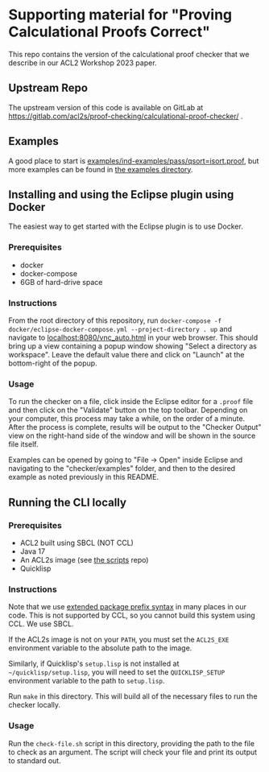 # Supporting material for "Proving Calculational Proofs Correct"

This repo contains the version of the calculational proof checker that
we describe in our ACL2 Workshop 2023 paper.

## Upstream Repo

The upstream version of this code is available on GitLab at
https://gitlab.com/acl2s/proof-checking/calculational-proof-checker/ .

## Examples

A good place to start is
[examples/ind-examples/pass/qsort=isort.proof](./examples/ind-examples/pass/qsort\%3Disort.proof),
but more examples can be found in [the examples
directory](./examples).

## Installing and using the Eclipse plugin using Docker

The easiest way to get started with the Eclipse plugin is to use
Docker.

### Prerequisites
- docker
- docker-compose
- 6GB of hard-drive space

### Instructions
From the root directory of this repository, run `docker-compose -f
docker/eclipse-docker-compose.yml --project-directory . up` and
navigate to
[localhost:8080/vnc\_auto.html](http://localhost:8080/vnc_auto.html)
in your web browser. This should bring up a view containing a popup
window showing "Select a directory as workspace". Leave the default
value there and click on "Launch" at the bottom-right of the popup.

### Usage
To run the checker on a file, click inside the Eclipse editor for a
`.proof` file and then click on the "Validate" button on the top
toolbar. Depending on your computer, this process may take a while, on
the order of a minute. After the process is complete, results will be
output to the "Checker Output" view on the right-hand side of the
window and will be shown in the source file itself.

Examples can be opened by going to "File -> Open" inside Eclipse and
navigating to the "checker/examples" folder, and then to the desired
example as noted previously in this README.

## Running the CLI locally

### Prerequisites
- ACL2 built using SBCL (NOT CCL)
- Java 17
- An ACL2s image (see [the scripts](https://gitlab.com/acl2s/external-tool-support/scripts) repo)
- Quicklisp

### Instructions
Note that we use [extended package prefix
syntax](https://www.sbcl.org/manual/#Extended-Package-Prefix-Syntax)
in many places in our code. This is not supported by CCL, so you
cannot build this system using CCL. We use SBCL.

If the ACL2s image is not on your `PATH`, you must set the `ACL2S_EXE`
environment variable to the absolute path to the image.

Similarly, if Quicklisp's `setup.lisp` is not installed at
`~/quicklisp/setup.lisp`, you will need to set the `QUICKLISP_SETUP`
environment variable to the path to `setup.lisp`.

Run `make` in this directory. This will build all of the necessary
files to run the checker locally.

### Usage
Run the `check-file.sh` script in this directory, providing the path
to the file to check as an argument. The script will check your file
and print its output to standard out.

